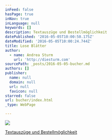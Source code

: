 ```yaml
---
inFeed: false
hasPage: true
inNav: true
inLanguage: null
keywords: []
description: Textauszüge und Bestellmöglichkeit
datePublished: '2016-05-05T10:00:50.175Z'
dateModified: '2016-05-05T10:00:24.744Z'
title: Lose Blätter
author:
  - name: Andrea Sturm
    url: 'http://diesturm.com'
sourcePath: _posts/2016-05-05-bucher.md
authors: []
publisher:
  name: null
  domain: null
  url: null
  favicon: null
starred: false
url: bucher/index.html
_type: WebPage

---
```

![](https://the-grid-user-content.s3-us-west-2.amazonaws.com/b1761ace-e291-4c8f-9299-65cc77632e3e.jpg)

[Textauszüge und Bestellmöglichkeit][0]

[0]: http://sturmpost.com/lose-blaetter-lyrik-kurzprosa/